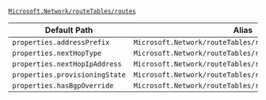 [`Microsoft.Network/routeTables/routes`](https://docs.microsoft.com/en-us/azure/templates/microsoft.network/routetables/routes)

| Default Path | Alias |
|---|---|
| `properties.addressPrefix` | `Microsoft.Network/routeTables/routes/addressPrefix` |
| `properties.nextHopType` | `Microsoft.Network/routeTables/routes/nextHopType` |
| `properties.nextHopIpAddress` | `Microsoft.Network/routeTables/routes/nextHopIpAddress` |
| `properties.provisioningState` | `Microsoft.Network/routeTables/routes/provisioningState` |
| `properties.hasBgpOverride` | `Microsoft.Network/routeTables/routes/hasBgpOverride` |

